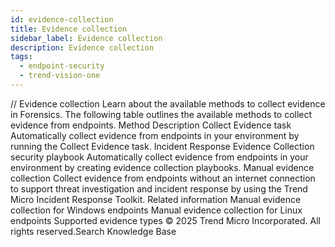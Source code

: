 ```yaml
---
id: evidence-collection
title: Evidence collection
sidebar_label: Evidence collection
description: Evidence collection
tags:
  - endpoint-security
  - trend-vision-one
---
```


/*<![CDATA[*/ $('#title').html($('meta[name=map-description]').attr('content')); /*]]>*/ Evidence collection Learn about the available methods to collect evidence in Forensics. The following table outlines the available methods to collect evidence from endpoints. Method Description Collect Evidence task Automatically collect evidence from endpoints in your environment by running the Collect Evidence task. Incident Response Evidence Collection security playbook Automatically collect evidence from endpoints in your environment by creating evidence collection playbooks. Manual evidence collection Collect evidence from endpoints without an internet connection to support threat investigation and incident response by using the Trend Micro Incident Response Toolkit. Related information Manual evidence collection for Windows endpoints Manual evidence collection for Linux endpoints Supported evidence types © 2025 Trend Micro Incorporated. All rights reserved.Search Knowledge Base
